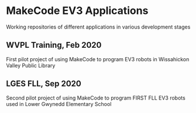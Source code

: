 # MakeCode EV3 Applications
Working repositories of different applications in various development stages

## WVPL Training, Feb 2020
First pilot project of using MakeCode to program EV3 robots in Wissahickon Valley Public Library

## LGES FLL, Sep 2020
Second pilot project of using MakeCode to program FIRST FLL EV3 robots used in Lower Gwynedd Elementary School
